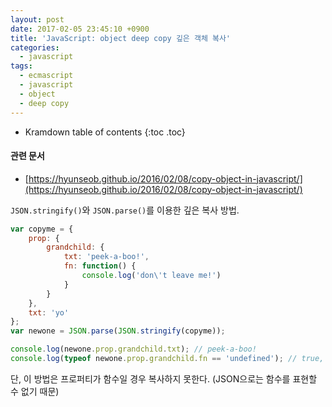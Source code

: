 ```yaml
---
layout: post
date: 2017-02-05 23:45:10 +0900
title: 'JavaScript: object deep copy 깊은 객체 복사'
categories:
  - javascript
tags:
  - ecmascript
  - javascript
  - object
  - deep copy
---
```


* Kramdown table of contents
{:toc .toc}

#### 관련 문서

- [https://hyunseob.github.io/2016/02/08/copy-object-in-javascript/](https://hyunseob.github.io/2016/02/08/copy-object-in-javascript/)

`JSON.stringify()`와 `JSON.parse()`를 이용한 깊은 복사 방법.

```js
var copyme = {
	prop: {
		grandchild: {
			txt: 'peek-a-boo!',
			fn: function() {
				console.log('don\'t leave me!')
			}
		}
	},
	txt: 'yo'
};
var newone = JSON.parse(JSON.stringify(copyme));

console.log(newone.prop.grandchild.txt); // peek-a-boo!
console.log(typeof newone.prop.grandchild.fn == 'undefined'); // true, 함수는 복사 불가
```

단, 이 방법은 프로퍼티가 함수일 경우 복사하지 못한다. (JSON으로는 함수를 표현할 수 없기 때문)

